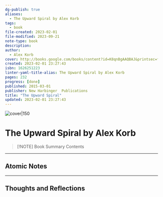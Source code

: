 ```yaml
---
dg-publish: true
aliases:
  - The Upward Spiral by Alex Korb
tags:
  - book
file-created: 2023-02-01
file-modified: 2023-09-21
note-type: book 
description: 
author:
  - Alex Korb
cover: http://books.google.com/books/content?id=K8qnBgAAQBAJ&printsec=frontcover&img=1&zoom=1&edge=curl&source=gbs_api
created: 2023-02-01 23:27:43
isbn: 1626251223 
linter-yaml-title-alias: The Upward Spiral by Alex Korb
pages: 232
progress: [done]
published: 2015-03-01
publisher: New Harbinger  Publications
title: "The Upward Spiral"
updated: 2023-02-01 23:27:43
---
```


![cover|150](http://books.google.com/books/content?id=K8qnBgAAQBAJ&printsec=frontcover&img=1&zoom=1&edge=curl&source=gbs_api)

# The Upward Spiral by Alex Korb

> [!NOTE] Book Summary
> Contents

---

## Atomic Notes

---

## Thoughts and Reflections
